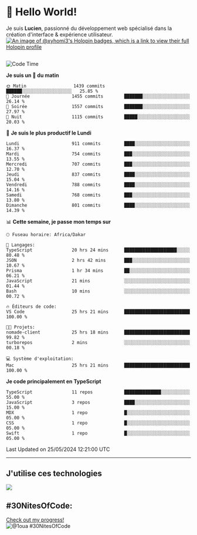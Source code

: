 # 👋 Hello World!

Je suis **Lucien**, passionné du développement web spécialisé dans la création d'interface & expérience utilisateur.
[![An image of @xyhomi3's Holopin badges, which is a link to view their full Holopin profile](https://holopin.me/xyhomi3)](https://holopin.io/@xyhomi3)

##

<!--START_SECTION:waka-->
![Code Time](http://img.shields.io/badge/Code%20Time-1%2C212%20hrs%2054%20mins-blue)

**Je suis un 🐤 du matin** 

```text
🌞 Matin                  1439 commits        ██████░░░░░░░░░░░░░░░░░░░   25.85 % 
🌆 Journée                1455 commits        ███████░░░░░░░░░░░░░░░░░░   26.14 % 
🌃 Soirée                 1557 commits        ███████░░░░░░░░░░░░░░░░░░   27.97 % 
🌙 Nuit                   1115 commits        █████░░░░░░░░░░░░░░░░░░░░   20.03 % 
```
📅 **Je suis le plus productif le Lundi** 

```text
Lundi                    911 commits         ████░░░░░░░░░░░░░░░░░░░░░   16.37 % 
Mardi                    754 commits         ███░░░░░░░░░░░░░░░░░░░░░░   13.55 % 
Mercredi                 707 commits         ███░░░░░░░░░░░░░░░░░░░░░░   12.70 % 
Jeudi                    837 commits         ████░░░░░░░░░░░░░░░░░░░░░   15.04 % 
Vendredi                 788 commits         ████░░░░░░░░░░░░░░░░░░░░░   14.16 % 
Samedi                   768 commits         ███░░░░░░░░░░░░░░░░░░░░░░   13.80 % 
Dimanche                 801 commits         ████░░░░░░░░░░░░░░░░░░░░░   14.39 % 
```


📊 **Cette semaine, je passe mon temps sur** 

```text
🕑︎ Fuseau horaire: Africa/Dakar

💬 Langages: 
TypeScript               20 hrs 24 mins      ████████████████████░░░░░   80.48 % 
JSON                     2 hrs 42 mins       ███░░░░░░░░░░░░░░░░░░░░░░   10.67 % 
Prisma                   1 hr 34 mins        ██░░░░░░░░░░░░░░░░░░░░░░░   06.21 % 
JavaScript               21 mins             ░░░░░░░░░░░░░░░░░░░░░░░░░   01.44 % 
Bash                     10 mins             ░░░░░░░░░░░░░░░░░░░░░░░░░   00.72 % 

🔥 Éditeurs de code: 
VS Code                  25 hrs 21 mins      █████████████████████████   100.00 % 

🐱‍💻 Projets: 
nomade-client            25 hrs 18 mins      █████████████████████████   99.82 % 
turborepos               2 mins              ░░░░░░░░░░░░░░░░░░░░░░░░░   00.18 % 

💻 Système d'exploitation: 
Mac                      25 hrs 21 mins      █████████████████████████   100.00 % 
```

**Je code principalement en TypeScript** 

```text
TypeScript               11 repos            ██████████████░░░░░░░░░░░   55.00 % 
JavaScript               3 repos             ████░░░░░░░░░░░░░░░░░░░░░   15.00 % 
MDX                      1 repo              █░░░░░░░░░░░░░░░░░░░░░░░░   05.00 % 
CSS                      1 repo              █░░░░░░░░░░░░░░░░░░░░░░░░   05.00 % 
Swift                    1 repo              █░░░░░░░░░░░░░░░░░░░░░░░░   05.00 % 
```




 Last Updated on 25/05/2024 12:21:00 UTC
<!--END_SECTION:waka-->
---

## J'utilise ces technologies

<p align="left">
  <a href="https://skillicons.dev">
    <img src="https://skillicons.dev/icons?i=ts,js,md,scss,tailwind,react,redux,docker,express,astro,vite,nextjs,vercel,figma,ableton" />
  </a>
</p>

## #30NitesOfCode:
  [Check out my progress!](https://www.codedex.io/@1oua/30-nites-of-code)  
  ![@1oua #30NitesOfCode](https://www.codedex.io/api/petStatus?user=1oua)
